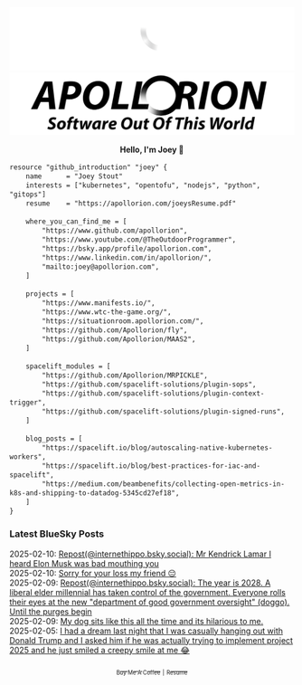 ![Personal Website](https://raw.githubusercontent.com/Apollorion/apollorion/main/logos/new-large-white-transparent.png#gh-dark-mode-only)![Personal Website](https://raw.githubusercontent.com/Apollorion/apollorion/main/logos/new-large-black-transparent.png#gh-light-mode-only)

<p align="center">
    <b>Hello, I'm Joey 👋</b>
</p>

```hcl
resource "github_introduction" "joey" {
    name      = "Joey Stout"
    interests = ["kubernetes", "opentofu", "nodejs", "python", "gitops"]
    resume    = "https://apollorion.com/joeysResume.pdf"

    where_you_can_find_me = [
        "https://www.github.com/apollorion",
        "https://www.youtube.com/@TheOutdoorProgrammer",
        "https://bsky.app/profile/apollorion.com",
        "https://www.linkedin.com/in/apollorion/",
        "mailto:joey@apollorion.com",
    ]

    projects = [
        "https://www.manifests.io/",
        "https://www.wtc-the-game.org/",
        "https://situationroom.apollorion.com/",
        "https://github.com/Apollorion/fly",
        "https://github.com/Apollorion/MAAS2",
    ]

    spacelift_modules = [
        "https://github.com/Apollorion/MRPICKLE",
        "https://github.com/spacelift-solutions/plugin-sops",
        "https://github.com/spacelift-solutions/plugin-context-trigger",
        "https://github.com/spacelift-solutions/plugin-signed-runs",
    ]

    blog_posts = [
        "https://spacelift.io/blog/autoscaling-native-kubernetes-workers",
        "https://spacelift.io/blog/best-practices-for-iac-and-spacelift",
        "https://medium.com/beambenefits/collecting-open-metrics-in-k8s-and-shipping-to-datadog-5345cd27ef18",
    ]
}
```

### Latest BlueSky Posts
2025-02-10: [Repost(@internethippo.bsky.social): Mr Kendrick Lamar I heard Elon Musk was bad mouthing you ](https://bsky.app/profile/internethippo.bsky.social/post/3lhrz7pw6cs2h)  
2025-02-10: [Sorry for your loss my friend 😔 ](https://bsky.app/profile/apollorion.com/post/3lhu5klfqhc23)  
2025-02-09: [Repost(@internethippo.bsky.social): The year is 2028. A liberal elder millennial has taken control of the government. Everyone rolls their eyes at the new "department of good government oversight" (doggo). Until the purges begin ](https://bsky.app/profile/internethippo.bsky.social/post/3lhpo2roe4s2s)  
2025-02-09: [My dog sits like this all the time and its hilarious to me. ](https://bsky.app/profile/apollorion.com/post/3lhpevyponk2n)  
2025-02-05: [I had a dream last night that I was casually hanging out with Donald Trump and I asked him if he was actually trying to implement project 2025 and he just smiled a creepy smile at me 😂 ](https://bsky.app/profile/apollorion.com/post/3lhgm35q6rc2n)  


<p align="center">
    <a href="https://www.buymeacoffee.com/apollorion"><sub><sub>Buy Me A Coffee</sub></sub></a> <sub><sub>|</sub></sub> <a href="https://apollorion.com/joeysResume.pdf"><sub><sub>Resume</sub></sub></a>
</p>

